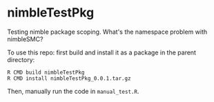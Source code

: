 # nimbleTestPkg

Testing nimble package scoping. What's the namespace problem with nimbleSMC?

To use this repo: first build and install it as a package in the parent directory:

```
R CMD build nimbleTestPkg
R CMD install nimbleTestPkg_0.0.1.tar.gz
```

Then, manually run the code in `manual_test.R`.